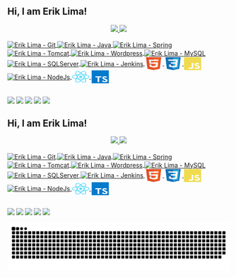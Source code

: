 ## Hi, I am Erik Lima!

<div align="center">


  <a href="https://github.com/erikflima">

  <!--  Cria o painel de informacoes -->  
  <img height="180em" src="https://github-readme-stats.vercel.app/api?username=erikflima&show_icons=true&theme=dracula&include_all_commits=true&count_private=true"/>
  
  <!--  Cria o painel de informacoes das linguagens utilizadas--> 
  <img height="180em" src="https://github-readme-stats.vercel.app/api/top-langs/?username=erikflima&layout=compact&langs_count=7&theme=dracula"/>
  
</div>



  <!--  Imagens das linguagens de programação  -->  
  
<div style="display: inline_block"><br>

  <img align="center" alt="Erik Lima - Git" height="30" width="40" src="https://cdn.jsdelivr.net/gh/devicons/devicon/icons/github/github-original.svg">
  
  <img align="center" alt="Erik Lima - Java" height="30" width="40" src="https://cdn.jsdelivr.net/gh/devicons/devicon/icons/java/java-original.svg">
  
  <img align="center" alt="Erik Lima - Spring" height="30" width="40" src="https://cdn.jsdelivr.net/gh/devicons/devicon/icons/spring/spring-original.svg">
  
  <img align="center" alt="Erik Lima - Tomcat" height="30" width="40" src="https://cdn.jsdelivr.net/gh/devicons/devicon/icons/tomcat/tomcat-original.svg">  
  
   <img align="center" alt="Erik Lima - Wordpress" height="30" width="40" src="https://cdn.jsdelivr.net/gh/devicons/devicon/icons/wordpress/wordpress-plain.svg"> 
   
   <img align="center" alt="Erik Lima - MySQL" height="30" width="40" src="https://cdn.jsdelivr.net/gh/devicons/devicon/icons/mysql/mysql-original.svg"> 
   
   <img align="center" alt="Erik Lima - SQLServer" height="30" width="40" src="https://cdn.jsdelivr.net/gh/devicons/devicon/icons/microsoftsqlserver/microsoftsqlserver-plain.svg"> 
   
   <img align="center" alt="Erik Lima - Jenkins" height="30" width="40" src="https://cdn.jsdelivr.net/gh/devicons/devicon/icons/jenkins/jenkins-original.svg"> 
  
  <img align="center" alt="Erik Lima - HTML" height="30" width="40" src="https://raw.githubusercontent.com/devicons/devicon/master/icons/html5/html5-original.svg">
  
  <img align="center" alt="Erik Lima - CSS" height="30" width="40" src="https://raw.githubusercontent.com/devicons/devicon/master/icons/css3/css3-original.svg">
  
  <img align="center" alt="Erik Lima - Js" height="30" width="40" src="https://raw.githubusercontent.com/devicons/devicon/master/icons/javascript/javascript-plain.svg">
  
  <img align="center" alt="Erik Lima - NodeJs" height="30" width="40" src="https://cdn.jsdelivr.net/gh/devicons/devicon/icons/nodejs/nodejs-original.svg">
 
  <img align="center" alt="Erik Lima - React" height="30" width="40" src="https://raw.githubusercontent.com/devicons/devicon/master/icons/react/react-original.svg">
  
  <img align="center" alt="Erik Lima - Ts" height="30" width="40" src="https://raw.githubusercontent.com/devicons/devicon/master/icons/typescript/typescript-plain.svg">
 
  
</div>
  
  ##
 
<div> 
  <a href="https://upperdev.com/youtube" target="_blank"><img src="https://img.shields.io/badge/YouTube-FF0000?style=for-the-badge&logo=youtube&logoColor=white" target="_blank"></a>
  <a href="https://www.instagram.com/erikflima/" target="_blank"><img src="https://img.shields.io/badge/-Instagram-%23E4405F?style=for-the-badge&logo=instagram&logoColor=white" target="_blank"></a>
  <a href = "mailto:erik@eriklima.com"><img src="https://img.shields.io/badge/-Gmail-%23333?style=for-the-badge&logo=gmail&logoColor=white" target="_blank"></a>
  <a href="https://www.linkedin.com/in/eriklima" target="_blank"><img src="https://img.shields.io/badge/-LinkedIn-%230077B5?style=for-the-badge&logo=linkedin&logoColor=white" target="_blank"></a>
  <a href="https://github.com/erikflima" target="_blank"><img src="https://img.shields.io/badge/GitHub-100000?style=for-the-badge&logo=github&logoColor=white" target="_blank"></a>
  
 ## Hi, I am Erik Lima!

<div align="center">


  <a href="https://github.com/erikflima">

  <!--  Cria o painel de informacoes -->  
  <img height="180em" src="https://github-readme-stats.vercel.app/api?username=erikflima&show_icons=true&theme=dracula&include_all_commits=true&count_private=true"/>
  
  <!--  Cria o painel de informacoes das linguagens utilizadas--> 
  <img height="180em" src="https://github-readme-stats.vercel.app/api/top-langs/?username=erikflima&layout=compact&langs_count=7&theme=dracula"/>
  
</div>



  <!--  Imagens das linguagens de programação  -->  
  
<div style="display: inline_block"><br>

  <img align="center" alt="Erik Lima - Git" height="30" width="40" src="https://cdn.jsdelivr.net/gh/devicons/devicon/icons/github/github-original.svg">
  
  <img align="center" alt="Erik Lima - Java" height="30" width="40" src="https://cdn.jsdelivr.net/gh/devicons/devicon/icons/java/java-original.svg">
  
  <img align="center" alt="Erik Lima - Spring" height="30" width="40" src="https://cdn.jsdelivr.net/gh/devicons/devicon/icons/spring/spring-original.svg">
  
  <img align="center" alt="Erik Lima - Tomcat" height="30" width="40" src="https://cdn.jsdelivr.net/gh/devicons/devicon/icons/tomcat/tomcat-original.svg">  
  
   <img align="center" alt="Erik Lima - Wordpress" height="30" width="40" src="https://cdn.jsdelivr.net/gh/devicons/devicon/icons/wordpress/wordpress-plain.svg"> 
   
   <img align="center" alt="Erik Lima - MySQL" height="30" width="40" src="https://cdn.jsdelivr.net/gh/devicons/devicon/icons/mysql/mysql-original.svg"> 
   
   <img align="center" alt="Erik Lima - SQLServer" height="30" width="40" src="https://cdn.jsdelivr.net/gh/devicons/devicon/icons/microsoftsqlserver/microsoftsqlserver-plain.svg"> 
   
   <img align="center" alt="Erik Lima - Jenkins" height="30" width="40" src="https://cdn.jsdelivr.net/gh/devicons/devicon/icons/jenkins/jenkins-original.svg"> 
  
  <img align="center" alt="Erik Lima - HTML" height="30" width="40" src="https://raw.githubusercontent.com/devicons/devicon/master/icons/html5/html5-original.svg">
  
  <img align="center" alt="Erik Lima - CSS" height="30" width="40" src="https://raw.githubusercontent.com/devicons/devicon/master/icons/css3/css3-original.svg">
  
  <img align="center" alt="Erik Lima - Js" height="30" width="40" src="https://raw.githubusercontent.com/devicons/devicon/master/icons/javascript/javascript-plain.svg">
  
  <img align="center" alt="Erik Lima - NodeJs" height="30" width="40" src="https://cdn.jsdelivr.net/gh/devicons/devicon/icons/nodejs/nodejs-original.svg">
 
  <img align="center" alt="Erik Lima - React" height="30" width="40" src="https://raw.githubusercontent.com/devicons/devicon/master/icons/react/react-original.svg">
  
  <img align="center" alt="Erik Lima - Ts" height="30" width="40" src="https://raw.githubusercontent.com/devicons/devicon/master/icons/typescript/typescript-plain.svg">
 
  
</div>
  
  ##
 
<div> 
  <a href="https://upperdev.com/youtube" target="_blank"><img src="https://img.shields.io/badge/YouTube-FF0000?style=for-the-badge&logo=youtube&logoColor=white" target="_blank"></a>
  <a href="https://www.instagram.com/erikflima/" target="_blank"><img src="https://img.shields.io/badge/-Instagram-%23E4405F?style=for-the-badge&logo=instagram&logoColor=white" target="_blank"></a>
  <a href = "mailto:erik@eriklima.com"><img src="https://img.shields.io/badge/-Gmail-%23333?style=for-the-badge&logo=gmail&logoColor=white" target="_blank"></a>
  <a href="https://www.linkedin.com/in/eriklima" target="_blank"><img src="https://img.shields.io/badge/-LinkedIn-%230077B5?style=for-the-badge&logo=linkedin&logoColor=white" target="_blank"></a>
  <a href="https://github.com/erikflima" target="_blank"><img src="https://img.shields.io/badge/GitHub-100000?style=for-the-badge&logo=github&logoColor=white" target="_blank"></a>
  
 
  ![Snake animation](https://github.com/erikflima/erikflima/blob/output/github-contribution-grid-snake.svg)
 
</div>
</div>

